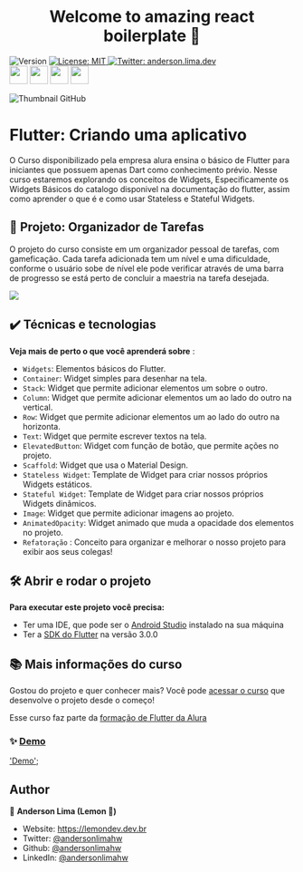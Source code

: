 <h1 align="center">Welcome to amazing react boilerplate 👋</h1>
<p>
  <img alt="Version" src="https://img.shields.io/badge/version-1.0.0-blue.svg?cacheSeconds=2592000" />

  <a href="#" target="_blank">
    <img alt="License: MIT" src="https://img.shields.io/badge/License-MIT-yellow.svg" />
  </a>

  <a href="https://twitter.com/anderson.lima.dev" target="_blank">
    <img alt="Twitter: anderson.lima.dev" src="https://img.shields.io/twitter/follow/andersonlimahw.svg?style=social" />
  </a>

  <br />
  <img
   height="32"
   width="32"
   src="https://cdn.jsdelivr.net/npm/simple-icons@v9/icons/dart.svg"
 />
 <img
   height="32"
   width="32"
   src="https://cdn.jsdelivr.net/npm/simple-icons@v9/icons/flutter.svg"
 />
 <img
   height="32"
   width="32"
   src="https://cdn.jsdelivr.net/npm/simple-icons@v9/icons/ios.svg"
 />
 <img
   height="32"
   width="32"
   src="https://cdn.jsdelivr.net/npm/simple-icons@v9/icons/android.svg"
 />

![Thumbnail GitHub](https://raw.githubusercontent.com/Kakomo/alura_flutter_curso_1/Aula_2/Readme%20Template.png)

# Flutter: Criando uma aplicativo

O Curso disponibilizado pela empresa alura ensina o básico de Flutter para iniciantes que possuem apenas Dart como conhecimento prévio. Nesse curso estaremos explorando os conceitos de Widgets, Especificamente os Widgets Básicos do catalogo disponivel na documentação do flutter, assim como aprender o que é e como usar Stateless e Stateful Widgets.

## 🔨 Projeto: Organizador de Tarefas

O projeto do curso consiste em um organizador pessoal de tarefas, com gameficação. Cada tarefa adicionada tem um nível e uma dificuldade, conforme o usuário sobe de nível ele pode verificar através de uma barra de progresso se está perto de concluir a maestria na tarefa desejada.

![](https://raw.githubusercontent.com/Kakomo/alura_flutter_curso_1/Aula_2/flutter1_gif.gif)

## ✔️ Técnicas e tecnologias

**Veja mais de perto o que você aprenderá sobre** :
- `Widgets`: Elementos básicos do Flutter.
- `Container`: Widget simples para desenhar na tela.
- `Stack`: Widget que permite adicionar elementos um sobre o outro.
- `Column`: Widget que permite adicionar elementos um ao lado do outro na vertical.
- `Row`: Widget que permite adicionar elementos um ao lado do outro na horizonta.
- `Text`: Widget que permite escrever textos na tela.
- `ElevatedButton`: Widget com função de botão, que permite ações no projeto.
- `Scaffold`: Widget que usa o Material Design.
- `Stateless Widget`: Template de Widget para criar nossos próprios Widgets estáticos.
- `Stateful Widget`: Template de Widget para criar nossos próprios Widgets dinâmicos.
- `Image`: Widget que permite adicionar imagens ao projeto.
- `AnimatedOpacity`: Widget animado que muda a opacidade dos elementos no projeto.
- `Refatoração` : Conceito para organizar e melhorar o nosso projeto para exibir aos seus colegas!

 


## 🛠️ Abrir e rodar o projeto

**Para executar este projeto você precisa:**

- Ter uma IDE, que pode ser o  [Android Studio](https://developer.android.com/) instalado na sua máquina
- Ter a [SDK do Flutter](https://docs.flutter.dev/get-started/install) na versão 3.0.0


## 📚 Mais informações do curso

Gostou do projeto e quer conhecer mais? Você pode [acessar o curso](https://cursos.alura.com.br/course/flutter-widgets-stateless-stateful-imagens-animacoes) que desenvolve o projeto desde o começo!

Esse curso faz parte da [formação de Flutter da Alura](https://cursos.alura.com.br/formacao-flutter)

### ✨ [Demo](https://lemon-firebase-chat-sample.vercel.app)
['Demo'](demo/flutter_widgets_demo.webm);

## Author

👤 **Anderson Lima (Lemon 🍋)**

- Website: https://lemondev.dev.br
- Twitter: [@andersonlimahw](https://twitter.com/andersonlimahw)
- Github: [@andersonlimahw](https://github.com/andersonlimahw)
- LinkedIn: [@andersonlimahw](https://linkedin.com/in/andersonlimahw)

